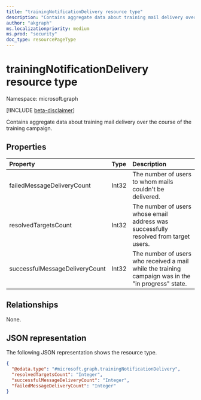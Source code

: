 ```yaml
---
title: "trainingNotificationDelivery resource type"
description: "Contains aggregate data about training mail delivery over the course of the training campaign."
author: "akgraph"
ms.localizationpriority: medium
ms.prod: "security"
doc_type: resourcePageType
---
```


# trainingNotificationDelivery resource type

Namespace: microsoft.graph

[!INCLUDE [beta-disclaimer](../../includes/beta-disclaimer.md)]

Contains aggregate data about training mail delivery over the course of the training campaign.

## Properties
|Property|Type|Description|
|:---|:---|:---|
|failedMessageDeliveryCount|Int32|The number of users to whom mails couldn't be delivered.|
|resolvedTargetsCount|Int32|The number of users whose email address was successfully resolved from target users.|
|successfulMessageDeliveryCount|Int32|The number of users who received a mail while the training campaign was in the "in progress" state.|

## Relationships
None.

## JSON representation
The following JSON representation shows the resource type.
<!-- {
  "blockType": "resource",
  "@odata.type": "microsoft.graph.trainingNotificationDelivery"
}
-->
``` json
{
  "@odata.type": "#microsoft.graph.trainingNotificationDelivery",
  "resolvedTargetsCount": "Integer",
  "successfulMessageDeliveryCount": "Integer",
  "failedMessageDeliveryCount": "Integer"
}
```

